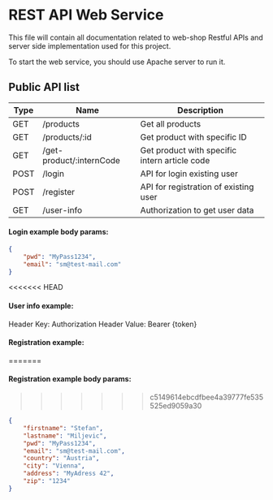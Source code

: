 # REST API Web Service
This file will contain all documentation related to web-shop Restful APIs and server side implementation used for this project.

To start the web service, you should use Apache server to run it.

## Public API list
| Type | Name                     | Description                                   |
|------|--------------------------|-----------------------------------------------|
| GET  | /products                | Get all products                              |
| GET  | /products/:id            | Get product with specific ID                  |
| GET  | /get-product/:internCode | Get product with specific intern article code |
| POST | /login                   | API for login existing user                   |
| POST | /register                | API for registration of existing user         |
| GET  | /user-info               | Authorization to get user data                |

#### Login example body params:
```json
{
    "pwd": "MyPass1234",
    "email": "sm@test-mail.com"
}
```

<<<<<<< HEAD
#### User info example:
Header Key: Authorization
Header Value: Bearer {token}

#### Registration example:
=======
#### Registration example body params:
>>>>>>> c5149614ebcdfbee4a39777fe535525ed9059a30
```json
{
    "firstname": "Stefan",
    "lastname": "Miljevic",
    "pwd": "MyPass1234",
    "email": "sm@test-mail.com",
    "country": "Austria",
    "city": "Vienna",
    "address": "MyAdress 42",
    "zip": "1234"
}
```
